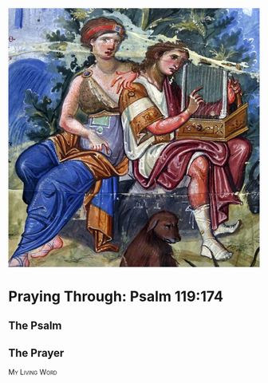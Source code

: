 <img class="intro-right" src="art-paris-psalter.jpg">

<style>
  li {list-style-type: none;}
  p + ul {
    margin-top: -18px;
}
</style>

# Praying Through: Psalm 119:174

## The Psalm

## The Prayer

<div style="font-variant: small-caps;">
My Living Word
</div>
